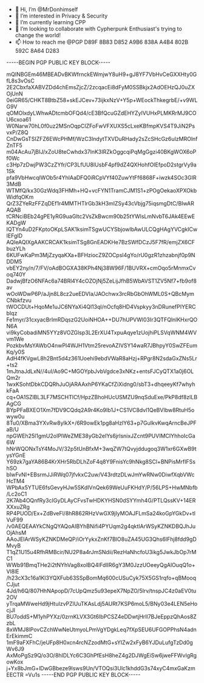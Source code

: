 - 👋 Hi, I’m @MrDonhimself
- 👀 I’m interested in Privacy & Security
- 🌱 I’m currently learning CPP
- 💞️ I’m looking to collaborate with Cypherpunk Enthusiast's trying to change the world!
- 📫 How to reach me @PGP D89F 8B83 D852 A9B6 838A  A4B4 802B 592C 8A64 D283

-----BEGIN PGP PUBLIC KEY BLOCK-----

mQINBGEm46MBEADvBKWfrnckEWmjwY8uH9+gJ8YF7VbHvCeGXXHty0GfL8s3vOsC
2E2CbxfaXABVZDd4chEmsZjcZ/2zcqacEi8dFyM0SSBkjx2AdOEHzQJ0uZXOjUnN
0eiGR65/CHKT8BtbZ58+skEJCev+73ijkxNzV+Y5p+WEockThkegrbE/+v9WLG9V
qOMOlxdyLWhwADtcmbOFQd4/cE3BfQcuGZdEHYZyIVUHxPLMKRrMJ9COU6cxoa61
W0Narw70hL0f0uz2MSnOqpCIZFoFwVFXUXS5cLxeKBfmpKVS4T9JiN2PsvxP/Z8Q
CnDwGsTSIZFZ6EWcPHMf/WzC3lndytTXVDuRHady2sZcSHcGz6uIzMROlnfZnTF5
m04AcAu7jBIJ/xZoU8teCwhdx37lnK3IRZkOggcqiPqMgGgzi40BKgWOX6oPf0Wc
c3Hp7zDwjPW3CzZYfr/CP3LfUU8IUsbF4pf9dZ4QXHohfOIEfpoD2stgrVy9a1Sk
pfa9VbHwcqIWOb5r4YhlAaDFQ0iRCpVYf40ZuwYtFf6868F+iwzk4SOc3GIR3MdB
WTMfQ/kx30GzWdq3FHMh+HQ+vcFYN1TramCJM1S1+zPOgOekaoXPXOkbWidfqOKm
QrZ3ZYeRzFFZqDEf1r4MMTHTlrGb3kH3mIZSy43cVbjg75iqsmgDtC/BIwARAQAB
tCRNciBEb24gPE1yRG9uaGltc2VsZkBwcm90b25tYWlsLmNvbT6JAk4EEwEKADgW
IQTYn4uD2FKptoOKpLSAK1ksimTSgwUCYSbjowIbAwULCQgHAgYVCgkICwIEFgID
AQIeAQIXgAAKCRCAK1ksimTSg8GnEADKHe7BzSWfDCzJ5F7fR/emjZX6CFbuzYLh
6KUFwKaPm3MjZzyqaKXa+BFHziocZ9ZOCpsl4gYo/rU0gzR1zhzabnjf0p9NDDM5
vbEY2ny/n/7/FV/oAdBOGXA38KPh4Nj38W96F/1BUVRX+cmOqo5rMnmxCvoq740Y
DadwjBfzO6NFAc6a74BRl4Y4cOZOjNj5ZeLijJfhB5WbAVST1ZV5Nf7+fb9of8av
wOoWDwP6P/aJjn8L8cz2ueEDVla/JAOchwx3rcRbGbOhWML0S+QBcMymCNbkfzvu
tWOCDUt+HqoMe1uJC6NYaXi4Ql13ql/nOcfq8HD4Vspkyy3nDRunefPIYERCbIqz
Fe1myr/31cxyacBrImRDqszG2UoiNHOA++DU7hUPVWl03Ir3QTFQlnlKHxrQON6A
vi9kyCobadiMN5YYz8VOZGlsp3L2ErXU4TxpuAqye1zUojhiPLSVqWNM4WVvm1We
PozkbvMsYAWbO4nwPI4WJH1Vtm25revoAZIVSY14waR7JBhpyY0SwZFEumKq/y0S
AdH4fKVgwL8h2Bnt5d4z361Uoehi9ebdVWaR8aHzj+RPgr8N2sdaGxZNs5Lr+ts2
1mJtnaJdLxN//4uI/Ao9C+MGOYpbJvbVgdce3xNKz+entsFJCyQTX1a0j6OLQm2r
1wxKSohtDbkCDQRhJuOjARAAxhP6YKaCfZiXidng0/sbT3+dhqeeyKf7whyhkFaA
cq+OA1SZlBL3LF7MSCHTlCf/HpzZBhoHUcUSMZU9nqSduExe/PkP8df8zlLBAgCG
BYpPFaBXEO1Xm7fDV9CQdq2A9r4Ko9Ib1J+CS1VC8dvl1QeBVIbw8RtuH5owyw0u
8Tu0/XBma3YXvRw8yIkX+/6R9owEk1pg8aHzlY63+p7GuIkvKwqArncBeJPFaB/U
npGWEh25l1gmU2oIPlWeZME38yGb2eIYs6jrlsnixJZcnt9PUVIMCIYhhoIcGa6W
hNrWQONxTsY4MoJV/32p5tUnBfxM+3wqZW7tQvyjddugoq3W1xr6GXwB9tysYGnE
Y69zk7gaYA86B4KrXHr5RbDLhZoF4q8Y9FnisYc9hNkg8SCl+BNPisMrfIFSshSO
bIwFvNI+EBsrmJJiRWq07jfvkxC2uw/V43rdtzDLwJmYwRNw0DiwfXqbVWcHcTM4
WPbAx5YTUE6fsGevyHJw5SKdIVnQek69WeUuFKHdY/P/56LPS+HwMNbfb/Lc2oC1
2K7Ab4OQnfRy3cIGyDLAyCFvsTwHDKYHSN0dSYYmh4G/PTLQssKV+14ERXXxuZRg
RP4PUOD/Ex+ZdBveFl/8hR862RHzVwGX9jIyMOAJFLmSa24koGpYGkDv+tlVuF99
/v0AEQEAAYkCNgQYAQoAIBYhBNifi4PYUqm2g4qktIArWSyKZNKDBQJhJuOjAhsM
AAoJEIArWSyKZNKDMeQP/iOrYykxZnKf7BlO8uZA45UG3Qhs6lFhj8fdd9gDMvyB
T1qZ1U15u4RfhRMBcir/NU2P8a4rJmSNdii/RezHaNhcfoU3ikg5JwkJbOp7rMC1
WWb91BmqTHe2i2tNYhVag8xolBQ4lFdlIR6gY3M0JzzUOeeyQgAlOuqQ1o+Vl8lE
/h23cX3c16a1KI3YQXFub63SSpBomMq600cUSuCyk75X5GS1rqfo+qBMooqCJjut
4Jd/h6Q/807HhNApopD/7cUpQmz5u93epeX7NpZO/5lrv/tnspJC4z0aEV0tu2OV
yTrqaMWweHd9jHtuIzvPZlUuTKAsLdj5AURt7KSP6moL5/BNy03e4LEN5eHocjJl
BU7oddS+M1yhPYXz/0zrnKLVX3Gt6IbPCSZ4eDDwtjHrll7BJeEppzQhAos8ZzbL
8xWMJ8lPovCZchWwNeUtmyoLPmVgYDgkLeq7fXpSEU6UFGOPPhsN4adnErEkimmC
1mF9aFXFhC/jeUFp8H0xcn4rcNZzodMtG+sYIZw2xFyB6YJDuLufgTzDd0gWv6J9
AxMoPgSz9Q/o3O/8hIDLYc6C3GhPfEsH8heZ4g2DJWgEiSw6jweFFWvIgRgowKox
j+Yx8bJmG+lDwGBbeze9lsws9Un/VTOQsi3Ulc1khddG3s74xyC4mxGaKzmEECTR
=Vu1s
-----END PGP PUBLIC KEY BLOCK-----




<!---
MrDonhimself/MrDonhimself is a ✨ special ✨ repository because its `README.md` (this file) appears on your GitHub profile.
You can click the Preview link to take a look at your changes.
--->
